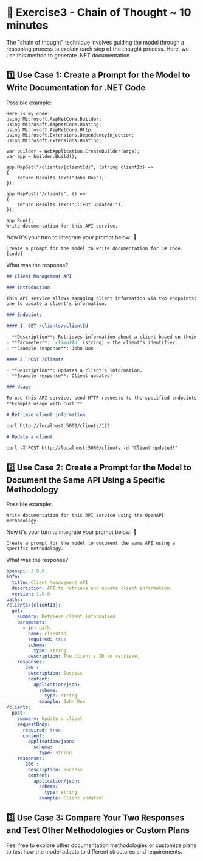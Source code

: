 # 📝 Exercise3 - Chain of Thought ~ 10 minutes

The "chain of thought" technique involves guiding the model through a reasoning process to explain each step of the
thought process. Here, we use this method to generate .NET documentation.

## 1️⃣ Use Case 1: Create a Prompt for the Model to Write Documentation for .NET Code

Possible example:

```
Here is my code:
using Microsoft.AspNetCore.Builder;
using Microsoft.AspNetCore.Hosting;
using Microsoft.AspNetCore.Http;
using Microsoft.Extensions.DependencyInjection;
using Microsoft.Extensions.Hosting;

var builder = WebApplication.CreateBuilder(args);
var app = builder.Build();

app.MapGet("/clients/{clientId}", (string clientId) =>
{
    return Results.Text("John Doe");
});

app.MapPost("/clients", () =>
{
    return Results.Text("Client updated!");
});

app.Run();
Write documentation for this API service.
```

Now it's your turn to integrate your prompt below: 👀

```
Create a prompt for the model to write documentation for C# code.
[code]
```

What was the response?

```markdown
## Client Management API

### Introduction

This API service allows managing client information via two endpoints: one to get information on a specific client and
one to update a client's information.

### Endpoints

#### 1. GET /clients/:clientId

- **Description**: Retrieves information about a client based on their ID.
- **Parameter**: `clientId` (string) – the client's identifier.
- **Example response**: John Doe

#### 2. POST /clients

- **Description**: Updates a client's information.
- **Example response**: Client updated!

### Usage

To use this API service, send HTTP requests to the specified endpoints using the base URL.
**Example usage with curl:**

# Retrieve client information

curl http://localhost:5000/clients/123

# Update a client

curl -X POST http://localhost:5000/clients -d "Client updated!"
```

## 2️⃣ Use Case 2: Create a Prompt for the Model to Document the Same API Using a Specific Methodology

Possible example:

```
Write documentation for this API service using the OpenAPI methodology.
```

Now it's your turn to integrate your prompt below: 👀

```
Create a prompt for the model to document the same API using a specific methodology.
```

What was the response?

```yaml
openapi: 3.0.0
info:
  title: Client Management API
  description: API to retrieve and update client information.
  version: 1.0.0
paths:
/clients/{clientId}:
  get:
    summary: Retrieve client information
    parameters:
      - in: path
        name: clientId
        required: true
        schema:
          type: string
        description: The client's ID to retrieve.
    responses:
      '200':
        description: Success
        content:
          application/json:
            schema:
              type: string
            example: John Doe
/clients:
  post:
    summary: Update a client
    requestBody:
      required: true
      content:
        application/json:
          schema:
            type: string
    responses:
      '200':
        description: Success
        content:
          application/json:
            schema:
              type: string
            example: Client updated!
```

## 3️⃣ Use Case 3: Compare Your Two Responses and Test Other Methodologies or Custom Plans

Feel free to explore other documentation methodologies or customize plans to test how the model adapts to different
structures and requirements.